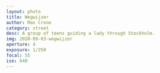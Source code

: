 ```yaml
---
layout: photo
title: Wegwijzer
author: Max Crone
category: street
desc: A group of teens guiding a lady through Stockholm.
img: 2020-09-03-wegwijzer
aperture: 4
exposure: 1/250
focal: 55
iso: 640
---
```

